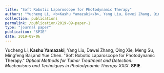 ```yaml
---
title: "Soft Robotic Laparoscope for Photodynamic Therapy"
authors: "Yucheng Li, <b>Kashu Yamazaki</b>, Yang Liu, Dawei Zhang, Qing Xie, Meng Su, Mingfeng Bai,and Yue Chen."
collection: publications
permalink: /publication/2019-09-paper-1
type: "journal paper"
publication: "SPIE"
date: 2019-09-06
---
```


Yucheng Li, <b>Kashu Yamazaki</b>, Yang Liu, Dawei Zhang, Qing Xie, Meng Su, Mingfeng Bai,and Yue Chen. &quot;Soft Robotic Laparoscope for Photodynamic Therapy.&quot; <i>Optical Methods for Tumor Treatment and Detection: Mechanisms and Techniques in Photodynamic Therapy XXIX</i>. <b>SPIE</b>.
